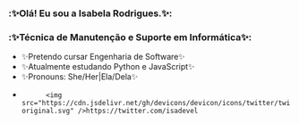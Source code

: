### :✨Olá! Eu sou a Isabela Rodrigues.✨:
### :✨Técnica de Manutenção e Suporte em Informática✨:

- ✨Pretendo cursar Engenharia de Software✨
- ✨Atualmente estudando Python e JavaScript✨
- ✨Pronouns: She/Her|Ela/Dela✨
- 
            <img src="https://cdn.jsdelivr.net/gh/devicons/devicon/icons/twitter/twitter-original.svg" />https://twitter.com/isadevel
          
